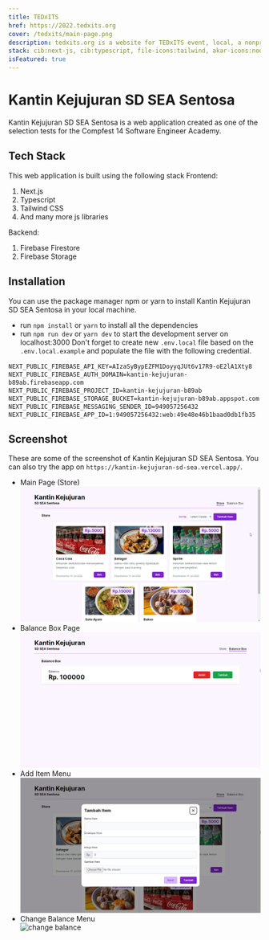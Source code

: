 ```yaml
---
title: TEDxITS
href: https://2022.tedxits.org
cover: /tedxits/main-page.png
description: tedxits.org is a website for TEDxITS event, local, a nonprofit organization devoted to Ideas Worth Spreading. this web was made using Next.Js, Tailwind CSS, Typescript, and Node Js (Express) backend
stack: cib:next-js, cib:typescript, file-icons:tailwind, akar-icons:node-fill
isFeatured: true
---
```


# Kantin Kejujuran SD SEA Sentosa

Kantin Kejujuran SD SEA Sentosa is a web application created as one of the selection tests for the Compfest 14 Software Engineer Academy.

## Tech Stack

This web application is built using the following stack
Frontend:

1. Next.js
2. Typescript
3. Tailwind CSS
4. And many more js libraries

Backend:

1. Firebase Firestore
2. Firebase Storage

## Installation

You can use the package manager npm or yarn to install Kantin Kejujuran SD SEA Sentosa in your local machine.

- run `npm install` or `yarn` to install all the dependencies
- run `npm run dev` or `yarn dev` to start the development server on localhost:3000
  Don't forget to create new `.env.local` file based on the `.env.local.example` and populate the file with the following credential.

```
NEXT_PUBLIC_FIREBASE_API_KEY=AIzaSyBypEZFM1DoyyqJUt6v17R9-oE2lA1Xty8
NEXT_PUBLIC_FIREBASE_AUTH_DOMAIN=kantin-kejujuran-b89ab.firebaseapp.com
NEXT_PUBLIC_FIREBASE_PROJECT_ID=kantin-kejujuran-b89ab
NEXT_PUBLIC_FIREBASE_STORAGE_BUCKET=kantin-kejujuran-b89ab.appspot.com
NEXT_PUBLIC_FIREBASE_MESSAGING_SENDER_ID=949057256432
NEXT_PUBLIC_FIREBASE_APP_ID=1:949057256432:web:49e48e46b1baad0db1fb35
```

## Screenshot

These are some of the screenshot of Kantin Kejujuran SD SEA Sentosa. You can also try the app on `https://kantin-kejujuran-sd-sea.vercel.app/`.

- Main Page (Store)
  <br>
  ![main page](/public/images/kantin-kejujuran/main-page.jpg 'Main Page')
- Balance Box Page
  <br>
  ![balance box](/public/images/kantin-kejujuran/balance-box-page.jpg 'Balance Box')
- Add Item Menu
  <br>
  ![add item](/public/images/kantin-kejujuran/add-item-menu.jpg 'Add Item Menu')
- Change Balance Menu
  <br>
  ![change balance](/public/kantin-kejujuran/images/change-balance-menu.jpg 'Change Balances')
